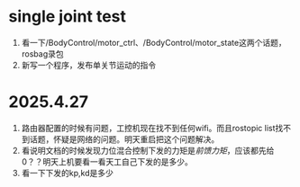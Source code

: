 # single joint test
1. 看一下/BodyControl/motor_ctrl、/BodyControl/motor_state这两个话题，rosbag录包
2. 新写一个程序，发布单关节运动的指令

# 2025.4.27
1. 路由器配置的时候有问题，工控机现在找不到任何wifi。而且rostopic list找不到话题，怀疑是网络的问题。明天重启把这个问题解决。
2. 看说明文档的时候发现力位混合控制下发的力矩是*前馈力矩*，应该都先给0？？明天上机要看一看天工自己下发的是多少。
3. 看一下下发的kp,kd是多少
